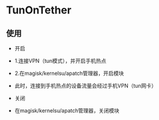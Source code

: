 # TunOnTether


## 使用

- 开启
- 1.连接VPN（tun模式），并开启手机热点
- 2.在magisk/kernelsu/apatch管理器，开启模块
- 此时，连接到手机热点的设备流量会经过手机VPN（tun网卡）

- 关闭
- 在magisk/kernelsu/apatch管理器，关闭模块